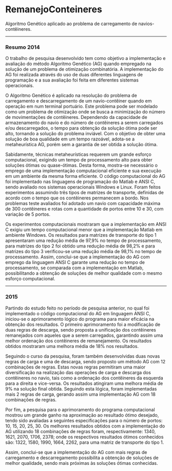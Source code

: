 # RemanejoConteineres
Algoritmo Genético aplicado ao problema de carregamento de navios-contêineres.

---

### Resumo 2014

O trabalho de pesquisa desenvolvido tem como objetivo a implementação e avaliação do método Algoritmo Genético (AG) quando empregado na solução de um problema de otimização combinatória. A implementação do AG foi realizada através do uso de duas diferentes linguagens de programação e a sua avaliação foi feita em diferentes sistemas operacionais. 

O Algoritmo Genético é aplicado na resolução do problema de carregamento e descarregamento de um navio-contêiner quando em operação em num terminal portuário. Este problema pode ser modelado como um problema de otimização onde se busca a minimização do número de movimentações de contêineres. Dependendo da capacidade de armazenamento do navio e do número de contêineres a serem carregados e/ou descarregados, o tempo para obtenção da solução ótima pode ser alto, tornando a solução do problema inviável. Com o objetivo de obter uma solução de boa qualidade em um tempo razoável, adota-se a metaheurística AG, porém sem a garantia de ser obtida a solução ótima. 

Sabidamente, técnicas metaheurísticas requerem um grande esforço computacional, exigindo um tempo de processamento alto para obter soluções ótimas ou quase-ótimas. Desta forma, mostra-se necessário o emprego de uma implementação computacional eficiente e sua execução em um ambiente da mesma forma eficiente. O código computacional do AG foi implementado nas linguagens de programação do Matlab e ANSI C, sendo avaliado nos sistemas operacionais Windows e Linux. Foram feitos experimentos assumindo três tipos de matrizes de transporte, definidas de acordo com o tempo que os contêineres permanecem a bordo. Nos problemas teste avaliados foi adotado um navio com capacidade máxima de 300 contêineres e rotas com a quantidade de portos entre 10 e 30, com variação de 5 portos. 

Os experimentos computacionais mostraram que a implementação em ANSI C exigiu um tempo computacional menor que a implementação Matlab em ambiente Windows. Os resultados para matrizes de transporte do tipo 1 apresentaram uma redução média de 97,9% no tempo de processamento, para matrizes do tipo 2 foi obtido uma redução média de 98,2% e para matrizes do tipo 3 verificou-se uma redução média de 98,1% no tempo de processamento. Assim, conclui-se que a implementação do AG com emprego da linguagem ANSI C garante uma redução no tempo de processamento, se comparada com a implementação em Matlab, possibilitando a obtenção de soluções de melhor qualidade com o mesmo esforço computacional.

---

### 2015

Partindo do estudo feito no período de pesquisa anterior, no qual foi implementado o código computacional do AG em linguagem ANSI C, iniciou-se o aprimoramento lógico do programa para maior eficácia na obtenção dos resultados. O primeiro aprimoramento foi a modificação de duas regras de descarga, sendo proposta a unificação dos contêineres remanejados com aqueles que a serem carregados, garantindo assim uma melhor ordenação dos contêineres de remanejamento. Os resultados obtidos mostraram uma melhora média de 18% nos resultados.

Seguindo o curso da pesquisa, foram também desenvolvidas duas novas regras de carga e uma de descarga, sendo proposto um método AG com 12 combinações de regras. Estas novas regras permitiram uma maior diversificação na realização das operações de carga e descarga dos contêineres no navio, tais como a ordenação dos contêineres da esquerda para a direita e vice-versa. Os resultados atingiram uma melhora média de 9% na solução final obtida. Seguindo esta lógica, foram implementadas mais 2 regras de carga, gerando assim uma implementação AG com 18 combinações de regras.

Por fim, a pesquisa para o aprimoramento do programa computacional mostrou um grande ganho na aproximação ao resultado ótimo desejado, tendo sido avaliadas a seguintes especificações para o número de portos: 10, 15, 20, 25, 30. Os melhores resultados obtidos com a implementação do AG utilizando 18 combinações de regras foram, respectivamente: 1340, 1621, 2070, 1706, 2378; onde os respectivos resultados ótimos conhecidos são: 1322, 1580, 1990, 1664, 2262, para uma matriz de transporte do tipo 1.

Assim, conclui-se que a implementação do AG com mais regras de carregamento e descarregamento possibilita a obtenção de soluções de melhor qualidade, sendo mais próximas às soluções ótimas conhecidas.


